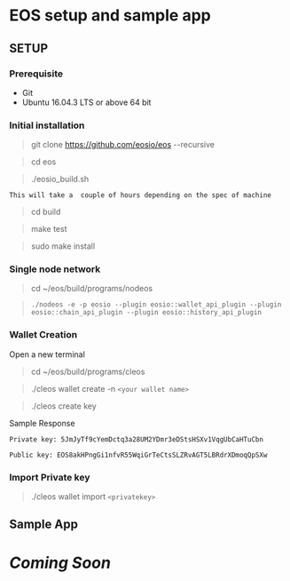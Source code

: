 # EOS setup and sample app
##  **SETUP**
### **Prerequisite**
- Git
- Ubuntu 16.04.3 LTS  or above 64 bit
### **Initial installation**
>git clone https://github.com/eosio/eos --recursive


>cd eos

>./eosio_build.sh 

`This will take a  couple of hours depending on the spec of machine`

>cd build

>make test

>sudo make install

### **Single node network**
>cd ~/eos/build/programs/nodeos


>``./nodeos -e -p eosio --plugin eosio::wallet_api_plugin --plugin eosio::chain_api_plugin --plugin eosio::history_api_plugin ``

### **Wallet Creation**
Open a new terminal
>cd ~/eos/build/programs/cleos 

>./cleos wallet create  -n ``<your wallet name> ``

>./cleos create key

Sample Response

                               	 	 	
``Private key: 5JmJyTf9cYemDctq3a28UM2YDmr3eDStsHSXv1VqgUbCaHTuCbn``
   
   
   ``Public key: EOS8akHPngGi1nfvR55WqiGrTeCtsSLZRvAGT5LBRdrXDmoqQpSXw``

### **Import  Private key**
>./cleos wallet import ``<privatekey>``

## Sample App

# ***Coming Soon***